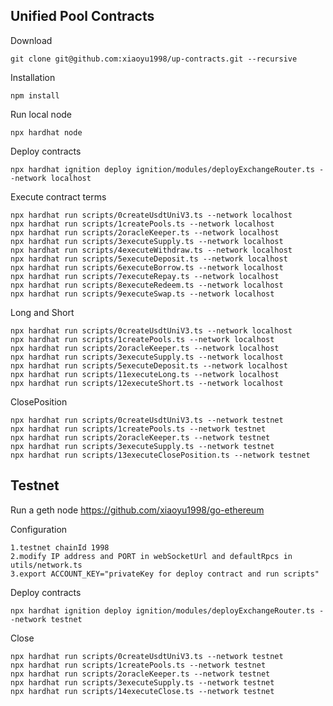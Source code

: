 ## Unified Pool Contracts

Download

```shell
git clone git@github.com:xiaoyu1998/up-contracts.git --recursive
```
Installation

```shell
npm install
```
Run local node
```shell
npx hardhat node
```
Deploy contracts
```shell
npx hardhat ignition deploy ignition/modules/deployExchangeRouter.ts --network localhost
```
Execute contract terms
```shell
npx hardhat run scripts/0createUsdtUniV3.ts --network localhost
npx hardhat run scripts/1createPools.ts --network localhost
npx hardhat run scripts/2oracleKeeper.ts --network localhost
npx hardhat run scripts/3executeSupply.ts --network localhost
npx hardhat run scripts/4executeWithdraw.ts --network localhost
npx hardhat run scripts/5executeDeposit.ts --network localhost
npx hardhat run scripts/6executeBorrow.ts --network localhost
npx hardhat run scripts/7executeRepay.ts --network localhost
npx hardhat run scripts/8executeRedeem.ts --network localhost
npx hardhat run scripts/9executeSwap.ts --network localhost
```
Long and Short
```shell
npx hardhat run scripts/0createUsdtUniV3.ts --network localhost
npx hardhat run scripts/1createPools.ts --network localhost
npx hardhat run scripts/2oracleKeeper.ts --network localhost
npx hardhat run scripts/3executeSupply.ts --network localhost
npx hardhat run scripts/5executeDeposit.ts --network localhost
npx hardhat run scripts/11executeLong.ts --network localhost
npx hardhat run scripts/12executeShort.ts --network localhost
```
ClosePosition
```shell
npx hardhat run scripts/0createUsdtUniV3.ts --network testnet
npx hardhat run scripts/1createPools.ts --network testnet
npx hardhat run scripts/2oracleKeeper.ts --network testnet
npx hardhat run scripts/3executeSupply.ts --network testnet
npx hardhat run scripts/13executeClosePosition.ts --network testnet
```
## Testnet
Run a geth node 
https://github.com/xiaoyu1998/go-ethereum

Configuration 
```shell
1.testnet chainId 1998 
2.modify IP address and PORT in webSocketUrl and defaultRpcs in utils/network.ts
3.export ACCOUNT_KEY="privateKey for deploy contract and run scripts"
```
Deploy contracts
```shell
npx hardhat ignition deploy ignition/modules/deployExchangeRouter.ts --network testnet
```
Close
```shell
npx hardhat run scripts/0createUsdtUniV3.ts --network testnet
npx hardhat run scripts/1createPools.ts --network testnet
npx hardhat run scripts/2oracleKeeper.ts --network testnet
npx hardhat run scripts/3executeSupply.ts --network testnet
npx hardhat run scripts/14executeClose.ts --network testnet
```